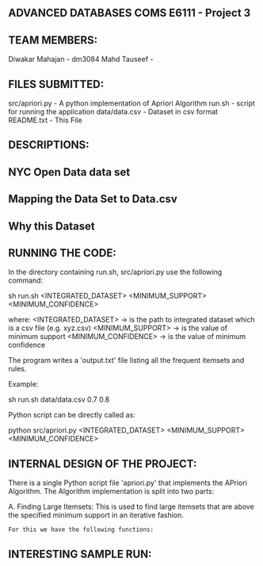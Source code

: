 ADVANCED DATABASES COMS E6111 - Project 3
------------------------------------------

TEAM MEMBERS:
--------------

Diwakar Mahajan - dm3084
Mahd Tauseef - 

FILES SUBMITTED:
-----------------


src/apriori.py        - A python implementation of Apriori Algorithm
run.sh                - script for running the application
data/data.csv         - Dataset in csv format
README.txt            - This File


DESCRIPTIONS:
--------------

NYC Open Data data set
------------------------

<WRITE>

Mapping the Data Set to Data.csv
---------------------------------

<WRITE>

Why this Dataset
-----------------

<WRITE>

<also write how to make this data set again>


RUNNING THE CODE:
------------------

In the directory containing run.sh, src/apriori.py use the following command:

sh run.sh <INTEGRATED_DATASET> <MINIMUM_SUPPORT> <MINIMUM_CONFIDENCE>

where:
		<INTEGRATED_DATASET> -> is the path to integrated dataset which is a csv file (e.g. xyz.csv)
		<MINIMUM_SUPPORT>    -> is the value of minimum support
		<MINIMUM_CONFIDENCE> -> is the value of minimum confidence

The program writes a 'output.txt' file listing all the frequent itemsets and rules.

Example:

sh run.sh data/data.csv 0.7 0.8

Python script can be directly called as:

python src/apriori.py <INTEGRATED_DATASET> <MINIMUM_SUPPORT> <MINIMUM_CONFIDENCE>


INTERNAL DESIGN OF THE PROJECT:
--------------------------------

There is a single Python script file 'apriori.py' that implements the APriori Algorithm. The Algorithm implementation is split into two parts:

A. Finding Large Itemsets:
	This is used to find large itemsets that are above the specified minimum support in an iterative fashion.

	For this we have the following functions:




INTERESTING SAMPLE RUN:
-------------------------

<WRITE>
